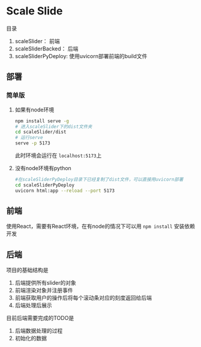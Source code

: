 # Scale Slide

目录

1. scaleSlider： 前端
2. scaleSliderBacked： 后端
3. scaleSliderPyDeploy: 使用uvicorn部署前端的build文件

## 部署

### 简单版

1. 如果有node环境

   ```bash
   npm install serve -g
   # 进入scaleSlider下的dist文件夹
   cd scaleSlider/dist
   # 运行serve
   serve -p 5173
   ```

   此时环境会运行在 `localhost:5173`上
2. 没有node环境有python

   ```bash
   #在scaleSliderPyDeploy目录下已经复制了dist文件，可以直接用uvicorn部署
   cd scaleSliderPyDeploy
   uvicorn html:app --reload --port 5173
   ```

## 前端

使用React，需要有React环境，在有node的情况下可以用 `npm install` 安装依赖开发

## 后端

项目的基础结构是

1. 后端提供所有slider的对象
2. 前端渲染对象并注册事件
3. 前端获取用户的操作后将每个滚动条对应的刻度返回给后端
4. 后端处理后展示

目前后端需要完成的TODO是

1. 后端数据处理的过程
2. 初始化的数据
